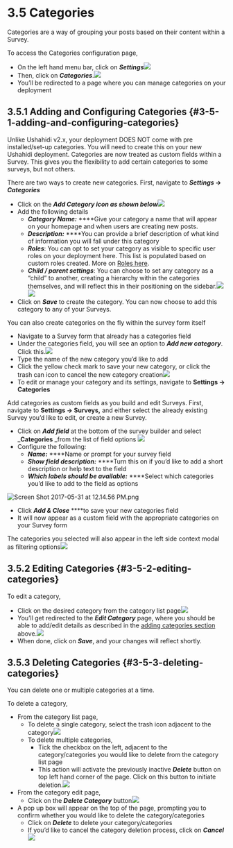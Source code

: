 # 3.5 Categories

Categories are a way of grouping your posts based on their content within a Survey.

To access the Categories configuration page,

* On the left hand menu bar, click on _**Settings**_![](../.gitbook/assets/click_on_settings.png)
* Then, click on _**Categories**_.![](../.gitbook/assets/updated_categories.png)
* You’ll be redirected to a page where you can manage categories on your deployment

## 3.5.1 Adding and Configuring Categories {#3-5-1-adding-and-configuring-categories}

Unlike Ushahidi v2.x, your deployment DOES NOT come with pre installed/set-up categories. You will need to create this on your new Ushahidi deployment. Categories are now treated as custom fields within a Survey. This gives you the flexibility to add certain categories to some surveys, but not others.

There are two ways to create new categories. First, navigate to _**Settings → Categories**_

* Click on the _**Add Category icon as shown below**_![](../.gitbook/assets/add_category.png)
* Add the following details
  * _**Category Name:**_ ****Give your category a name that will appear on your homepage and when users are creating new posts.
  * _**Description:**_ ****You can provide a brief description of what kind of information you will fall under this category
  * _**Roles**_: You can opt to set your category as visible to specific user roles on your deployment here. This list is populated based on custom roles created. More on [Roles here](../4.-managing-people-on-your-deployment/4.1-roles.md). 
  * _**Child / parent settings**_: You can choose to set any category as a “child” to another, creating a hierarchy within the categories themselves, and will reflect this in their positioning on the sidebar.![](../.gitbook/assets/add_category_1.png)![](../.gitbook/assets/category_sidebar.png)
* Click on _**Save**_ to create the category. You can now choose to add this category to any of your Surveys.

You can also create categories on the fly within the survey form itself

* Navigate to a Survey form that already has a categories field
* Under the categories field, you will see an option to _**Add new category**_. Click this.![](../.gitbook/assets/category_on_the_fly.png)
* Type the name of the new category you’d like to add
* Click the yellow check mark to save your new category, or click the trash can icon to cancel the new category creation![](../.gitbook/assets/category_on_the_fly_1.png)
* To edit or manage your category and its settings, navigate to **Settings → Categories**

Add categories as custom fields as you build and edit Surveys. First, navigate to **Settings → Surveys,** and either select the already existing Survey you’d like to edit, or create a new Survey.

* Click on _**Add field**_ at the bottom of the survey builder and select \_**Categories** \_from the list of field options ![](../.gitbook/assets/pop_up_2_cat.png)
* Configure the following:
  * _**Name:**_ ****Name or prompt for your survey field
  * _**Show field description:**_ ****Turn this on if you’d like to add a short description or help text to the field
  * _**Which labels should be available:**_ ****Select which categories you’d like to add to the field as options

![Screen Shot 2017-05-31 at 12.14.56 PM.png](../.gitbook/assets/screen_shot_2017-05-31_at_121456.png)

* Click _**Add & Close**_ ****to save your new categories field
* It will now appear as a custom field with the appropriate categories on your Survey form

The categories you selected will also appear in the left side context modal as filtering options![](../.gitbook/assets/category_sidebar%20%281%29.png)

## 3.5.2 Editing Categories {#3-5-2-editing-categories}

To edit a category,

* Click on the desired category from the category list page![](../.gitbook/assets/edit_category_select.png)
* You’ll get redirected to the _**Edit Category**_ page, where you should be able to add/edit details as described in the [adding categories section](3.5-categories.md#3-5-1-adding-and-configuring-categories) above.![](../.gitbook/assets/edit_categoru.png)
* When done, click on _**Save**_, and your changes will reflect shortly.

## 3.5.3 Deleting Categories {#3-5-3-deleting-categories}

You can delete one or multiple categories at a time.

To delete a category,

* From the category list page,
  * To delete a single category, select the trash icon adjacent to the category![](../.gitbook/assets/delete_individual_category.png)
  * To delete multiple categories,
    * Tick the checkbox on the left, adjacent to the category/categories you would like to delete from the category list page
    * This action will activate the previously inactive _**Delete**_ button on top left hand corner of the page. Click on this button to initiate deletion.![](../.gitbook/assets/delete_multiple_categories.png)
* From the category edit page,
  * Click on the _**Delete Category**_ button![](../.gitbook/assets/delete_category_edit.png)
* A pop up box will appear on the top of the page, prompting you to confirm whether you would like to delete the category/categories
  * Click on _**Delete**_ to delete your category/categories
  * If you’d like to cancel the category deletion process, click on _**Cancel**_![](../.gitbook/assets/confirm_delete_category.png)

